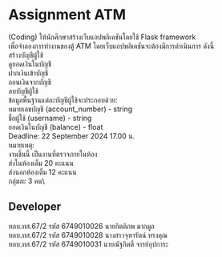 # Assignment ATM
(Coding) ให้นักศึกษาสร้างเว็บแอปพลิเคชันโดยใช้ Flask framework\
เพื่อจำลองการทำงานของตู้ ATM โดยเว็บแอปพลิเคชันจะต้องมีการดำเนินการ ดังนี้\
สร้างบัญชีผู้ใช้\
ดูยอดเงินในบัญชี\
ฝากเงินเข้าบัญชี\
ถอนเงินจากบัญชี\
ลบบัญชีผู้ใช้\
ข้อมูลพื้นฐานแต่ละบัญชีผู้ใช้จะประกอบด้วย:\
หมายเลขบัญชี (account_number) - string\
ชื่อผู้ใช้ (username) - string\
ยอดเงินในบัญชี (balance) - float\
Deadline: 22 September 2024 17.00 น.\
หมายเหตุ:\
งานชิ้นนี้ เป็นงานที่ตรวจภายในห้อง\
ส่งในห้องเต็ม 20 คะแนน\
ส่งนอกห้องเต็ม 12 คะแนน\
กลุ่มละ 3 คน\
## Developer
ทลบ.ทส.67/2 รหัส 6749010026 นายกิตติภพ มากมูล
\
ทลบ.ทส.67/2 รหัส 6749010028 นางสาวจุฑารัตน์ ทรงคุณ
\
ทลบ.ทส.67/2 รหัส 6749010031 นายณัฐกิตติ์ จารย์อุปการะ



